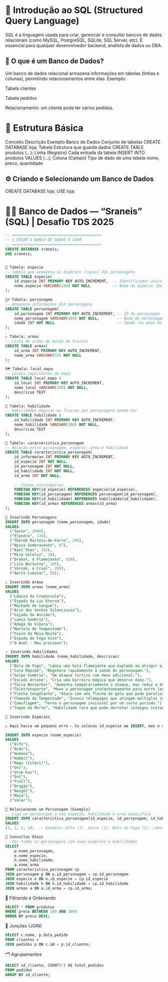 # 🧠 Introdução ao SQL (Structured Query Language)

SQL é a linguagem usada para criar, gerenciar e consultar bancos de dados relacionais (como MySQL, PostgreSQL, SQLite, SQL Server, etc).
É essencial para qualquer desenvolvedor backend, analista de dados ou DBA.

## 🧩 O que é um Banco de Dados?

Um banco de dados relacional armazena informações em tabelas (linhas e colunas), permitindo relacionamentos entre elas.
Exemplo:

Tabela clientes

Tabela pedidos

Relacionamento: um cliente pode ter vários pedidos.

# 🧱 Estrutura Básica
Conceito	Descrição	Exemplo
Banco de Dados	Conjunto de tabelas	CREATE DATABASE loja;
Tabela	Estrutura que guarda dados	CREATE TABLE produtos (...);
Linha (Registro)	Cada entrada da tabela	INSERT INTO produtos VALUES (...);
Coluna (Campo)	Tipo de dado de uma tabela	nome, preco, quantidade

## ⚙️ Criando e Selecionando um Banco de Dados
CREATE DATABASE loja;
USE loja;

# 🧙‍♂️ Banco de Dados — “Sraneis” (SQL) | Desafio TDS 2025
```sql
-- ========================================
-- 🎲 CRIAR O BANCO DE DADOS E USAR
-- ========================================
CREATE DATABASE sraneis;
USE sraneis;


🧬 Tabela: especie
-- Tabela que armazena as espécies (raças) dos personagens
CREATE TABLE especie(
    id_especie INT PRIMARY KEY AUTO_INCREMENT,  -- Identificador único
    nome_especie VARCHAR(100) NOT NULL          -- Nome da espécie (Ex: Elfo, Humano)
);

🧙‍♂️ Tabela: personagem
-- Armazena informações dos personagens
CREATE TABLE personagem(
    id_personagem INT PRIMARY KEY AUTO_INCREMENT, -- ID do personagem
    nome_personagem VARCHAR(100) NOT NULL,        -- Nome do personagem
    idade INT NOT NULL                            -- Idade (ou anos de existência)
);

⚔️ Tabela: armas
-- Lista de armas do mundo de Sraneis
CREATE TABLE armas(
    id_arma INT PRIMARY KEY AUTO_INCREMENT,
    nome_arma VARCHAR(55) NOT NULL
);

🗺️ Tabela: local_mapa
-- Locais importantes do mapa
CREATE TABLE local_mapa (
    id_local INT PRIMARY KEY AUTO_INCREMENT,
    nome_local VARCHAR(100) NOT NULL,
    descricao TEXT
);

💫 Tabela: habilidade
-- Habilidades mágicas ou físicas que personagens podem ter
CREATE TABLE habilidade (
    id_habilidade INT PRIMARY KEY AUTO_INCREMENT,
    nome_habilidade VARCHAR(100) NOT NULL,
    descricao TEXT
);

🧩 Tabela: caracteristica_personagem
-- Relação entre personagem, espécie, arma e habilidade
CREATE TABLE caracteristica_personagem(
    id_informacao INT PRIMARY KEY AUTO_INCREMENT,
    id_especie INT NOT NULL,
    id_personagem INT NOT NULL,
    id_habilidade INT NOT NULL,
    id_arma INT NOT NULL,
    
    -- Chaves estrangeiras
    FOREIGN KEY(id_especie) REFERENCES especie(id_especie),
    FOREIGN KEY(id_personagem) REFERENCES personagem(id_personagem),
    FOREIGN KEY(id_habilidade) REFERENCES habilidade(id_habilidade),
    FOREIGN KEY(id_arma) REFERENCES armas(id_arma)
);

👥 Inserindo Personagens
INSERT INTO personagem (nome_personagem, idade)
VALUES
  ("Saron", 2000),
  ("Elyndra", 134),
  ("Thorek Martelo-de-Ferro", 245),
  ("Nyssa Sombravento", 87),
  ("Kael'thas", 302),
  ("Mira Valeluz", 29),
  ("Drakar, o Flamejante", 520),
  ("Lira Nocturne", 105),
  ("Vornak, o Cruel", 399),
  ("Aeris Luminar", 56);

⚔️ Inserindo Armas
INSERT INTO armas (nome_arma)
VALUES
  ("Lâmina do Crepúsculo"),
  ("Espada da Luz Eterna"),
  ("Machado de Sangue"),
  ("Arco dos Ventos Silenciosos"),
  ("Cajado do Ancião"),
  ("Lança Sombria"),
  ("Adaga de Víbora"),
  ("Martelo de Tempestade"),
  ("Foice da Meia-Noite"),
  ("Espada de Fogo Vivo"),
  ("O Anel - Meu precioso");

✨ Inserindo Habilidades
INSERT INTO habilidade (nome_habilidade, descricao)
VALUES
  ("Bola de Fogo", "Lança uma bola flamejante que explode ao atingir o alvo."),
  ("Cura Rápida", "Regenera rapidamente a saúde do personagem."),
  ("Golpe Sombrio", "Um ataque furtivo com dano adicional."),
  ("Escudo Arcano", "Cria uma barreira mágica que absorve dano."),
  ("Fúria Berserker", "Aumenta temporariamente o ataque, mas reduz a defesa."),
  ("Teletransporte", "Move o personagem instantaneamente para outro local."),
  ("Flecha Congelante", "Ataca com uma flecha de gelo que pode paralisar o inimigo."),
  ("Chamado da Tempestade", "Invoca relâmpagos que atingem múltiplos inimigos."),
  ("Camuflagem", "Torna o personagem invisível por um curto período."),
  ("Toque da Morte", "Habilidade rara que pode derrotar inimigos instantaneamente.");

🧝 Inserindo Espécies

⚠️ Aqui havia um pequeno erro — tu colocou id_especie no INSERT, mas o campo é auto_increment, então não precisa dele.

INSERT INTO especie (nome_especie)
VALUES
  ("Elfo"),
  ("Anão"),
  ("Humano"),
  ("Hobbit"),
  ("Mago (Istari)"),
  ("Orc"),
  ("Uruk-hai"),
  ("Ent"),
  ("Troll"),
  ("Dragão"),
  ("Nazgûl"),
  ("Maia"),
  ("Valar");

🧠 Relacionando um Personagem (Exemplo)
-- Liga um personagem a uma espécie, habilidade e arma específica
INSERT INTO caracteristica_personagem(id_especie, id_personagem, id_habilidade, id_arma)
VALUES
(1, 1, 1, 1);  -- Exemplo: Elfo (1), Saron (1), Bola de Fogo (1), Lâmina do Crepúsculo (1)

🧩 Consultas Úteis
-- Ver todos os personagens com suas espécies e habilidades
SELECT 
    p.nome_personagem,
    e.nome_especie,
    h.nome_habilidade,
    a.nome_arma
FROM caracteristica_personagem cp
JOIN personagem p ON p.id_personagem = cp.id_personagem
JOIN especie e ON e.id_especie = cp.id_especie
JOIN habilidade h ON h.id_habilidade = cp.id_habilidade
JOIN armas a ON a.id_arma = cp.id_arma;

```

🧠 Filtrando e Ordenando
```sql
SELECT * FROM produtos
WHERE preco BETWEEN 100 AND 1000
ORDER BY preco DESC;
```

🧩 Junções (JOIN)
```sql
SELECT c.nome, p.data_pedido
FROM clientes c
JOIN pedidos p ON c.id = p.id_cliente;
```

🗂️ Agrupamentos
```sql
SELECT id_cliente, COUNT(*) AS total_pedidos
FROM pedidos
GROUP BY id_cliente;
```
